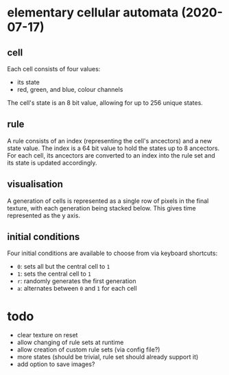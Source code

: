 # elementary cellular automata (2020-07-17)
## cell
Each cell consists of four values:
- its state
- red, green, and blue, colour channels

The cell's state is an 8 bit value, allowing for up to 256 unique states.

## rule
A rule consists of an index (representing the cell's ancectors) and a new state
value. The index is a 64 bit value to hold the states up to 8 ancectors.  
For each cell, its ancectors are converted to an index into the rule set and
its state is updated accordingly.

## visualisation
A generation of cells is represented as a single row of pixels in the final
texture, with each generation being stacked below. This gives time represented
as the y axis.

## initial conditions
Four initial conditions are available to choose from via keyboard shortcuts:
- `0`: sets all but the central cell to `1`
- `1`: sets the central cell to `1`
- `r`: randomly generates the first generation
- `a`: alternates between `0` and `1` for each cell

# todo
- clear texture on reset
- allow changing of rule sets at runtime
- allow creation of custom rule sets (via config file?)
- more states (should be trivial, rule set should already support it)
- add option to save images?
